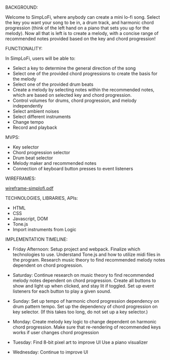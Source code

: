 BACKGROUND:

Welcome to SimpLoFi, where anybody can create a mini lo-fi song. Select the key you want your song to be in, a drum track, and harmonic chord progression (think of the left hand on a piano that sets you up for the melody). Now all that is left is to create a melody, with a concise range of recommended notes provided based on the key and chord progression!


FUNCTIONALITY:
    
In SimpLoFi, users will be able to:
- Select a key to determine the general direction of the song
- Select one of the provided chord progressions to create the basis for the melody 
- Select one of the provided drum beats
- Create a melody by selecting notes within the recommended notes, which are based on selected key and chord progression.
- Control volumes for drums, chord progression, and melody independently
- Select ambient noises
- Select different instruments
- Change tempo
- Record and playback 


MVPS:

- Key selector
- Chord progression selector
- Drum beat selector
- Melody maker and recommended notes
- Connection of keyboard button presses to event listeners



WIREFRAMES:

[wireframe-simplofi.pdf](https://github.com/davidoh14/SimpLoFi_JS/files/7103803/wireframe-simplofi.pdf)

TECHNOLOGIES, LIBRARIES, APIs:

- HTML
- CSS
- Javascript, DOM
- Tone.js
- Import instruments from Logic



IMPLEMENTATION TIMELINE:

- Friday Afternoon: 
    Setup project and webpack. 
    Finalize which technologies to use. 
    Understand Tone.js and how to utilize midi files in the program. 
    Research music theory to find recommended melody notes dependent on chord progression.
    
- Saturday: 
    Continue research on music theory to find recommended melody notes dependent on chord progression.
    Create all buttons to show and light up when clicked, and stay lit if toggled.
    Set up event listeners for each button to play a given sound. 

- Sunday: 
    Set up tempo of harmonic chord progression dependency on drum pattern tempo. 
    Set up the dependency of chord progression on key selector. (If this takes too long, do not set up a key selector.)
- Monday: 
    Create melody key logic to change dependent on harmonic chord progression.
    Make sure that re-rendering of recommended keys works if user changes chord progression
- Tuesday: 
    Find 8-bit pixel art to improve UI
    Use a piano visualizer
- Wednesday: 
    Continue to improve UI

